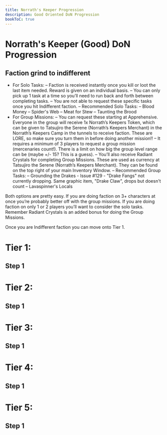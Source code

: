```yaml
---
title: Norrath's Keeper Progression
description: Good Oriented DoN Progression
bookToC: true
---
```


# Norrath's Keeper (Good) DoN Progression

## Faction grind to indifferent
- For Solo Tasks:
  – Faction is received instantly once you kill or loot the last item needed. Reward is given on an individual basis.
  – You can only pick up 1 task at a time so you’ll need to run back and forth between completing tasks.
  – You are not able to request these specific tasks once you hit Indifferent faction.
  – Recommended Solo Tasks:
    – Blood Money
    – Spider's Web
    – Meat for Stew
    – Taunting the Brood
- For Group Missions:
 – You can request these starting at Apprehensive. Everyone in the group will receive   1x Norrath’s Keepers Token, which can be given to Tatsujiro the Serene (Norrath’s Keepers Merchant) in the Norrath’s Keepers Camp in the tunnels to receive faction. These are LORE, so make sure you turn them in before doing another mission!!
  – It requires a minimum of 3 players to request a group mission (mercenaries count!). There is a limit on how big the group level range can be (maybe +/- 15? This is a guess).
– You’ll also receive  Radiant Crystals for completing Group Missions. These are used as currency at Tatsujiro the Serene (Norrath’s Keepers Merchant). They can be found on the top right of your main Inventory Window.
  – Recommended Group Tasks:
    – Grounding the Drakes
      - Issue #129 - "Drake Fangs" not currently dropping. Same graphic item, "Drake Claw", drops but doesn't count
    – Lavaspinner's Locals

Both options are pretty easy. If you are doing faction on 3+ characters at once you’re probably better off with the group missions. If you are doing faction on only 1 or 2 players you’ll want to consider the solo tasks. Remember  Radiant Crystals is an added bonus for doing the Group Missions.

Once you are Indifferent faction you can move onto Tier 1.


# Tier 1:
## Step 1

# Tier 2:
## Step 1

# Tier 3:
## Step 1

# Tier 4:
## Step 1

# Tier 5:
## Step 1
